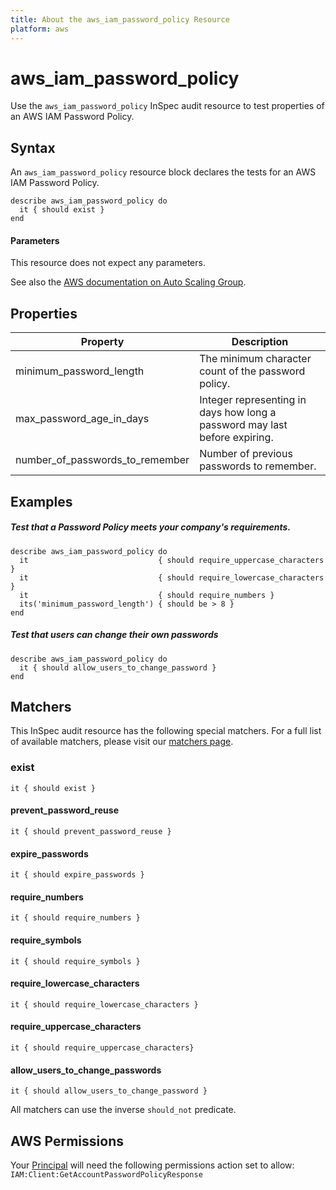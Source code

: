 ```yaml
---
title: About the aws_iam_password_policy Resource
platform: aws
---
```


# aws\_iam\_password\_policy

Use the `aws_iam_password_policy` InSpec audit resource to test properties of an AWS IAM Password Policy.

## Syntax

An `aws_iam_password_policy` resource block declares the tests for an AWS IAM Password Policy.

    describe aws_iam_password_policy do
      it { should exist }
    end
    
#### Parameters

This resource does not expect any parameters.

See also the [AWS documentation on Auto Scaling Group](https://docs.aws.amazon.com/autoscaling/ec2/userguide/AutoScalingGroup.html).

## Properties

|Property                            | Description|
| ---                                | --- |
|minimum\_password\_length           | The minimum character count of the password policy. |
|max\_password\_age\_in\_days        | Integer representing in days how long a password may last before expiring.|
|number\_of\_passwords\_to\_remember | Number of previous passwords to remember. |

## Examples

##### Test that a Password Policy meets your company's requirements.
    describe aws_iam_password_policy do
      it                             { should require_uppercase_characters }
      it                             { should require_lowercase_characters }
      it                             { should require_numbers }
      its('minimum_password_length') { should be > 8 }
    end

##### Test that users can change their own passwords 

    describe aws_iam_password_policy do
      it { should allow_users_to_change_password }
    end
    
## Matchers

This InSpec audit resource has the following special matchers. For a full list of available matchers, please visit our [matchers page](https://www.inspec.io/docs/reference/matchers/).

### exist
    it { should exist }
        
#### prevent\_password\_reuse
    it { should prevent_password_reuse }
    
#### expire\_passwords 
    it { should expire_passwords }

#### require\_numbers   
    it { should require_numbers }

#### require\_symbols
    it { should require_symbols }

#### require\_lowercase\_characters
    it { should require_lowercase_characters }

#### require\_uppercase\_characters
    it { should require_uppercase_characters}

#### allow\_users\_to\_change\_passwords
    it { should allow_users_to_change_password }
    
All matchers can use the inverse `should_not` predicate.

## AWS Permissions

Your [Principal](https://docs.aws.amazon.com/IAM/latest/UserGuide/intro-structure.html#intro-structure-principal) will need the following permissions action set to allow: `IAM:Client:GetAccountPasswordPolicyResponse`
